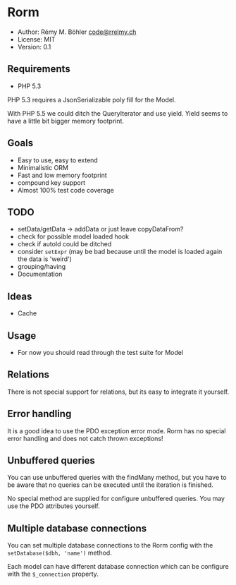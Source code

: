 Rorm
====
 - Author: Rémy M. Böhler <code@rrelmy.ch>
 - License: MIT
 - Version: 0.1

Requirements
------------
 - PHP 5.3

PHP 5.3 requires a JsonSerializable poly fill for the Model.

With PHP 5.5 we could ditch the QueryIterator and use yield.
Yield seems to have a little bit bigger memory footprint.

Goals
-----
 - Easy to use, easy to extend
 - Minimalistic ORM
 - Fast and low memory footprint
 - compound key support
 - Almost 100% test code coverage

TODO
----
 - setData/getData -> addData or just leave copyDataFrom?
 - check for possible model loaded hook
 - check if autoId could be ditched
 - consider `setExpr` (may be bad because until the model is loaded again the data is 'weird')
 - grouping/having
 - Documentation

Ideas
-----
 - Cache

Usage
-----
 - For now you should read through the test suite for Model

Relations
---------
There is not special support for relations, but its easy to integrate it yourself.

Error handling
--------------
It is a good idea to use the PDO exception error mode.
Rorm has no special error handling and does not catch thrown exceptions!

Unbuffered queries
------------------
You can use unbuffered queries with the findMany method, but you have to be aware that
no queries can be executed until the iteration is finished.

No special method are supplied for configure unbuffered queries. You may use the PDO attributes yourself.

Multiple database connections
-----------------------------

You can set multiple database connections to the Rorm config with the ```setDatabase($dbh, 'name')``` method.

Each model can have different database connection which can be configure with the ```$_connection``` property.
